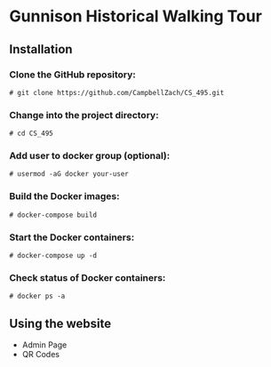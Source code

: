 # Gunnison Historical Walking Tour
## Installation
### Clone the GitHub repository:  
```
# git clone https://github.com/CampbellZach/CS_495.git
```
### Change into the project directory:  
```
# cd CS_495
```
### Add user to docker group (optional):
```
# usermod -aG docker your-user
```
### Build the Docker images:  
```
# docker-compose build
```
### Start the Docker containers:  
```
# docker-compose up -d
```
### Check status of Docker containers:  
```
# docker ps -a
```
## Using the website
* Admin Page  
* QR Codes

